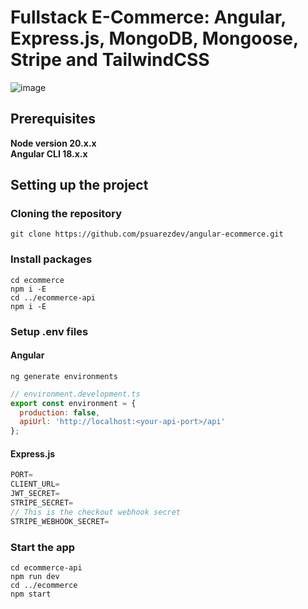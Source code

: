 # Fullstack E-Commerce: Angular, Express.js, MongoDB, Mongoose, Stripe and TailwindCSS

![image](https://github.com/user-attachments/assets/8944d135-b8ca-4e1d-bbc3-effe804338c9)

## Prerequisites

**Node version 20.x.x**
<br />
**Angular CLI 18.x.x**

## Setting up the project

### Cloning the repository

```shell
git clone https://github.com/psuarezdev/angular-ecommerce.git
```

### Install packages

```shell
cd ecommerce
npm i -E
cd ../ecommerce-api
npm i -E
```

### Setup .env files

#### Angular

```shell
ng generate environments
```

```js
// environment.development.ts
export const environment = {
  production: false,
  apiUrl: 'http://localhost:<your-api-port>/api'
};

```

#### Express.js


```js
PORT=
CLIENT_URL=
JWT_SECRET=
STRIPE_SECRET=
// This is the checkout webhook secret
STRIPE_WEBHOOK_SECRET=
```

### Start the app

```shell
cd ecommerce-api
npm run dev
cd ../ecommerce
npm start
```
